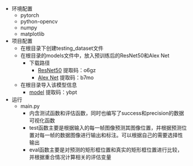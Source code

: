 - 环境配置
  - pytorch
  - python-opencv
  - numpy
  - matplotlib
- 项目配置
  - 在根目录下创建testing_dataset文件
  - 在根目录的models文件中，放入预训练后的ResNet50和Alex Net
    - 下载路径
      - [ResNet50](https://pan.baidu.com/s/1UP3jm4Io1_sdxPoGIVdSkg) 提取码：o6gz
      - [Alex Net](https://pan.baidu.com/s/1SB9_XOU6wWK7xmY92FtHog) 提取码：b7mo
  - 在根目录导入该模型信息
      - [model](https://pan.baidu.com/s/1MNT3CoUNbR2aaCv8HiYmMw)  提取码：ybpt
- 运行
  - main.py
    - 内含测试函数和评估函数，同时也编写了success和precision的数据可视化函数
    - test函数主要是根据输入的每一帧图像预测其图像位置，并根据预测位置对每一帧的数据图像进行输出和标注。可以根据自己的需要选择性输出
    - eval函数主要是对预测的矩形框位置和真实的矩形框位置进行比较，并根据重合情况计算相关的评估变量
